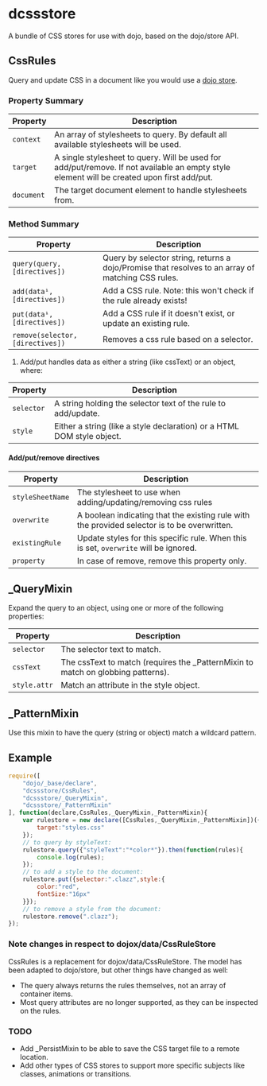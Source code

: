 dcssstore
=========

A bundle of CSS stores for use with dojo, based on the dojo/store API.

## CssRules

Query and update CSS in a document like you would use a [dojo store](/SitePen/dstore).


### Property Summary

Property | Description
-------- | -----------
`context` | An array of stylesheets to query. By default all available stylesheets will be used.
`target` | A single stylesheet to query. Will be used for add/put/remove. If not available an empty style element will be created upon first add/put.
`document` | The target document element to handle stylesheets from.


### Method Summary

Property | Description
-------- | -----------
`query(query,[directives])` | Query by selector string, returns a dojo/Promise that resolves to an array of matching CSS rules.
`add(data¹,[directives])` |  Add a CSS rule. Note: this won't check if the rule already exists!
`put(data¹,[directives])` | Add a CSS rule if it doesn't exist, or update an existing rule.
`remove(selector,[directives])` | Removes a css rule based on a selector.

1) Add/put handles data as either a string (like cssText) or an object, where: 

Property | Description
-------- | -----------
`selector` | A string holding the selector text of the rule to add/update.
`style` | Either a string (like a style declaration) or a HTML DOM style object.


#### Add/put/remove directives

Property | Description
-------- | -----------
`styleSheetName` | The stylesheet to use when adding/updating/removing css rules
`overwrite` | A boolean indicating that the existing rule with the provided selector is to be overwritten.
`existingRule` | Update styles for this specific rule. When this is set, `overwrite` will be ignored.
`property` | In case of remove, remove this property only. 


## _QueryMixin

Expand the query to an object, using one or more of the following properties:

Property | Description
-------- | -----------
`selector` | The selector text to match.
`cssText` | The cssText to match (requires the _PatternMixin to match on globbing patterns).
`style.attr` | Match an attribute in the style object.


## _PatternMixin

Use this mixin to have the query (string or object) match a wildcard pattern.


## Example

```javascript
require([
	"dojo/_base/declare",
	"dcssstore/CssRules",
	"dcssstore/_QueryMixin",
	"dcssstore/_PatternMixin"
], function(declare,CssRules,_QueryMixin,_PatternMixin){
	var rulestore = new declare([CssRules,_QueryMixin,_PatternMixin])({
		target:"styles.css"
	});
	// to query by styleText:
	rulestore.query({"styleText":"*color*"}).then(function(rules){
		console.log(rules);
	});
	// to add a style to the document:
	rulestore.put({selector:".clazz",style:{
		color:"red",
		fontSize:"16px"
	}});
	// to remove a style from the document:
	rulestore.remove(".clazz");
});
```

### Note changes in respect to dojox/data/CssRuleStore

CssRules is a replacement for dojox/data/CssRuleStore. The model has been adapted to dojo/store, but other things have changed as well:

* The query always returns the rules themselves, not an array of container items.
* Most query attributes are no longer supported, as they can be inspected on the rules.


### TODO

* Add _PersistMixin to be able to save the CSS target file to a remote location.
* Add other types of CSS stores to support more specific subjects like classes, animations or transitions.
